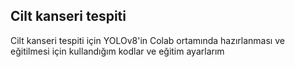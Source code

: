 ## Cilt kanseri tespiti

Cilt kanseri tespiti için YOLOv8'in Colab ortamında hazırlanması ve eğitilmesi için kullandığım kodlar ve eğitim ayarlarım
